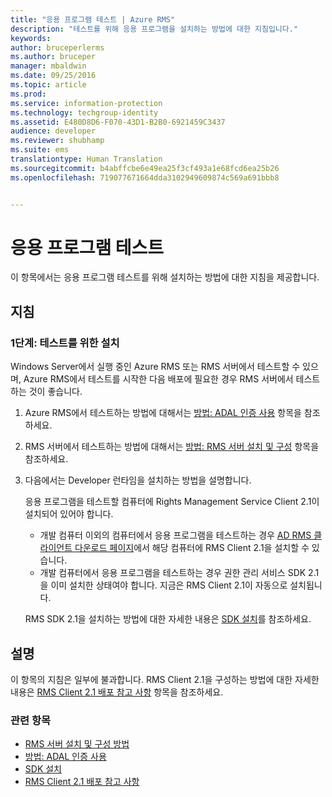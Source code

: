 ```yaml
---
title: "응용 프로그램 테스트 | Azure RMS"
description: "테스트를 위해 응용 프로그램을 설치하는 방법에 대한 지침입니다."
keywords: 
author: bruceperlerms
ms.author: bruceper
manager: mbaldwin
ms.date: 09/25/2016
ms.topic: article
ms.prod: 
ms.service: information-protection
ms.technology: techgroup-identity
ms.assetid: E480D8D6-F070-43D1-B2B0-6921459C3437
audience: developer
ms.reviewer: shubhamp
ms.suite: ems
translationtype: Human Translation
ms.sourcegitcommit: b4abffcbe6e49ea25f3cf493a1e68fcd6ea25b26
ms.openlocfilehash: 719077671664dda3102949609874c569a691bbb8


---
```


# <a name="testing-your-application"></a>응용 프로그램 테스트

이 항목에서는 응용 프로그램 테스트를 위해 설치하는 방법에 대한 지침을 제공합니다.

## <a name="instructions"></a>지침

### <a name="step-1-setup-for-testing"></a>1단계: 테스트를 위한 설치

Windows Server에서 실행 중인 Azure RMS 또는 RMS 서버에서 테스트할 수 있으며, Azure RMS에서 테스트를 시작한 다음 배포에 필요한 경우 RMS 서버에서 테스트하는 것이 좋습니다.

1. Azure RMS에서 테스트하는 방법에 대해서는 [방법: ADAL 인증 사용](how-to-use-adal-authentication.md) 항목을 참조하세요.
2. RMS 서버에서 테스트하는 방법에 대해서는 [방법: RMS 서버 설치 및 구성](how-to-install-and-configure-an-rms-server.md) 항목을 참조하세요.
3. 다음에서는 Developer 런타임을 설치하는 방법을 설명합니다.

   응용 프로그램을 테스트할 컴퓨터에 Rights Management Service Client 2.1이 설치되어 있어야 합니다.
   - 개발 컴퓨터 이외의 컴퓨터에서 응용 프로그램을 테스트하는 경우 [AD RMS 클라이언트 다운로드 페이지](http://www.microsoft.com/en-us/download/details.aspx?id=38396)에서 해당 컴퓨터에 RMS Client 2.1을 설치할 수 있습니다.
   - 개발 컴퓨터에서 응용 프로그램을 테스트하는 경우 권한 관리 서비스 SDK 2.1을 이미 설치한 상태여야 합니다. 지금은 RMS Client 2.1이 자동으로 설치됩니다.

    RMS SDK 2.1을 설치하는 방법에 대한 자세한 내용은 [SDK 설치](install-the-rms-sdk.md)를 참조하세요.

## <a name="remarks"></a>설명

이 항목의 지침은 일부에 불과합니다. RMS Client 2.1을 구성하는 방법에 대한 자세한 내용은 [RMS Client 2.1 배포 참고 사항](https://technet.microsoft.com/en-us/library/jj159267(WS.10).aspx) 항목을 참조하세요.

### <a name="related-topics"></a>관련 항목

* [RMS 서버 설치 및 구성 방법](how-to-install-and-configure-an-rms-server.md)
* [방법: ADAL 인증 사용](how-to-use-adal-authentication.md)
* [SDK 설치](install-the-rms-sdk.md)
* [RMS Client 2.1 배포 참고 사항](https://technet.microsoft.com/en-us/library/jj159267(WS.10).aspx)
 

 



<!--HONumber=Nov16_HO1-->


